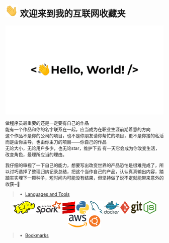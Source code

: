 # ︎<img title="hi" alt="Hi,it's me!" src="./Assets/hi.gif" width="40" height="40" />  欢迎来到我的互联网收藏夹

︎<img title="hi" alt="Hi,it's me!" src="./Assets/HelloWorld.gif"/>

做程序员最重要的还是一定要有自己的作品    
能有一个作品和你的名字联系在一起，应当成为在职业生涯前期着意的方向   
这个作品不是你的公司的项目，也不是你朋友请你帮忙的项目，更不是你接的私活 而是由你主导，也由你主刀的项目——你自己的作品   
无论大小，无论用户多少，也无论star，维护下去
有一天它会成为你改变生活，改变角色，最理所应当的理由。  

我仔细的审视了一下自己的能力，想要写出改变世界的产品恐怕是很难完成了，所以讨巧选择了整理归纳记录总结，把这个当作自己的产品，认认真真输出内容，踏踏实实埋下一颗种子，短时间内可能没有结果，但坚持做了说不定就能带来意外的收获~👀

> * [Languages and Tools](https://github.com/sitJac/Marks/tree/main/Notes)
<p align="center">
	<img title="Hadoop" alt="Hadoop" src="./Assets/hadoop.svg" width="70" height="40" />
	<img title="Spark" alt="Spark" src="./Assets/apache_spark.svg" width="80" height="40" />
	<img title="Scala" alt="Scala" src="./Assets/scala.svg" width="40" height="40" />
	<img title="Python" alt="Python" src="./Assets/python.svg" width="40" height="40" />
	<img title="MySQL" alt="MySQL" src="./Assets/mysql.svg" width="40" height="40" />
	<img title="Docker" alt="Docker" src="./Assets/docker.svg" height="40" />
	<img title="Git" alt="Git" src="./Assets/git.svg" width="70" height="40" />
	<img title="NodeJS" alt="NodeJS" src="./Assets/nodejs.svg" width="40" height="40" />	
	<img title="AWS" alt="AWS" src="./Assets/aws.svg" width="60" height="40" />
	<img title="ubuntu" alt="ubuntu" src="./Assets/ubuntu.svg" width="40" />
</p>

> * [Bookmarks](https://github.com/sitJac/Marks)

